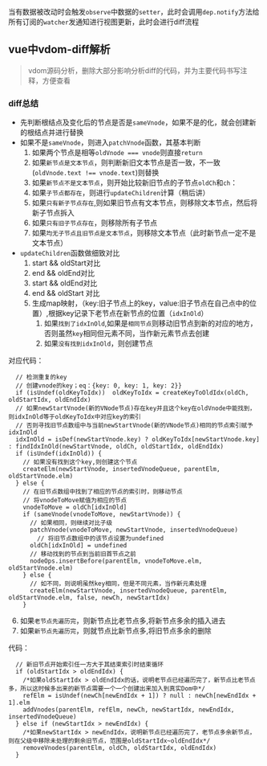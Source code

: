 当有数据被改动时会触发`observe`中数据的`setter`，此时会调用`dep.notify`方法给所有订阅的`watcher`发通知进行视图更新，此时会进行diff流程
## vue中vdom-diff解析
> vdom源码分析，删除大部分影响分析diff的代码，并为主要代码书写注释，方便查看

### diff总结
* 先判断根结点及变化后的节点是否是`sameVnode`，如果不是的化，就会创建新的根结点并进行替换
* 如果不是`sameVnode`，则进入`patchVnode`函数，其基本判断  
  1. 如果两个节点是相等`oldVnode === vnode`则直接`return`
  2. 如果`新节点是文本节点`，则判断新旧文本节点是否一致，不一致(`oldVnode.text !== vnode.text`)则替换
  3. 如果`新节点不是文本节点`，则开始比较新旧节点的子节点`oldCh`和`ch`：
  4. 如果`子节点都存在`，则进行`updateChildren`计算（稍后讲）
  5. 如果`只有新子节点存在`,则如果旧节点有文本节点，则移除文本节点，然后将新子节点拆入
  6. 如果`只有旧子节点存在`，则移除所有子节点
  7. 如果`均无子节点且旧节点是文本节点`，则移除文本节点（此时新节点一定不是文本节点）
* `updateChildren`函数做细致对比
  1. start && oldStart对比
  2. end && oldEnd对比
  3. start && oldEnd对比
  4. end && oldStart  对比
  5. 生成map映射，（key:旧子节点上的key，value:旧子节点在自己点中的位置）,根据key记录下老节点在新节点的位置（`idxInOld`）
      1) 如果`找到了idxInOld`,如果是`相同节点`则移动旧节点到新的对应的地方，否则虽然`key`相同但元素不同，当作新元素节点去创建
      2) 如果`没有找到idxInOld`，则创建节点         

对应代码：
```
  // 检测重复的key
  // 创建vnode的key；eq：{key: 0, key: 1, key: 2}}
  if (isUndef(oldKeyToIdx))  oldKeyToIdx = createKeyToOldIdx(oldCh, oldStartIdx, oldEndIdx)
  // 如果newStartVnode(新的VNode节点)存在key并且这个key在oldVnode中能找到，则idxInOld等于oldKeyToIdx中对应key的索引
  // 否则寻找旧节点数组中与当前newStartVnode(新的VNode节点)相同的节点索引赋予idxInOld
  idxInOld = isDef(newStartVnode.key) ? oldKeyToIdx[newStartVnode.key] : findIdxInOld(newStartVnode, oldCh, oldStartIdx, oldEndIdx)
  if (isUndef(idxInOld)) {
    // 如果没有找到这个key,则创建这个节点
    createElm(newStartVnode, insertedVnodeQueue, parentElm, oldStartVnode.elm)
  } else {
    // 在旧节点数组中找到了相应的节点的索引时，则移动节点
    // 将vnodeToMove赋值为相应的节点
    vnodeToMove = oldCh[idxInOld]
    if (sameVnode(vnodeToMove, newStartVnode)) {
      // 如果相同，则继续对比子级
      patchVnode(vnodeToMove, newStartVnode, insertedVnodeQueue)
        // 将旧节点数组中的该节点设置为undefined
      oldCh[idxInOld] = undefined
      // 移动找到的节点到当前旧首节点之前
      nodeOps.insertBefore(parentElm, vnodeToMove.elm, oldStartVnode.elm)
    } else {
      // 如不同，则说明虽然key相同，但是不同元素，当作新元素处理
      createElm(newStartVnode, insertedVnodeQueue, parentElm, oldStartVnode.elm, false, newCh, newStartIdx)
    }
```
  6. 如果`老节点先遍历完`，则新节点比老节点多,将新节点多余的插入进去
  7. 如果`新节点先遍历完`，则就节点比新节点多,将旧节点多余的删除  

代码：
```
  // 新旧节点开始索引任一方大于其结束索引时结束循环
  if (oldStartIdx > oldEndIdx) {
    /*如果oldStartIdx > oldEndIdx的话，说明老节点已经遍历完了，新节点比老节点多，所以这时候多出来的新节点需要一个一个创建出来加入到真实Dom中*/
    refElm = isUndef(newCh[newEndIdx + 1]) ? null : newCh[newEndIdx + 1].elm
    addVnodes(parentElm, refElm, newCh, newStartIdx, newEndIdx, insertedVnodeQueue)
  } else if (newStartIdx > newEndIdx) {
    /*如果newStartIdx > newEndIdx，说明新节点已经遍历完了，老节点多余新节点，则在父级中移除未处理的剩余旧节点，范围是oldStartIdx~oldEndIdx*/
    removeVnodes(parentElm, oldCh, oldStartIdx, oldEndIdx)
  }
```
